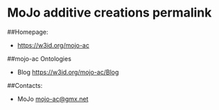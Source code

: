 # MoJo additive creations permalink

##Homepage:

   - https://w3id.org/mojo-ac

##mojo-ac Ontologies

  -  Blog https://w3id.org/mojo-ac/Blog


##Contacts:

   - MoJo mojo-ac@gmx.net

